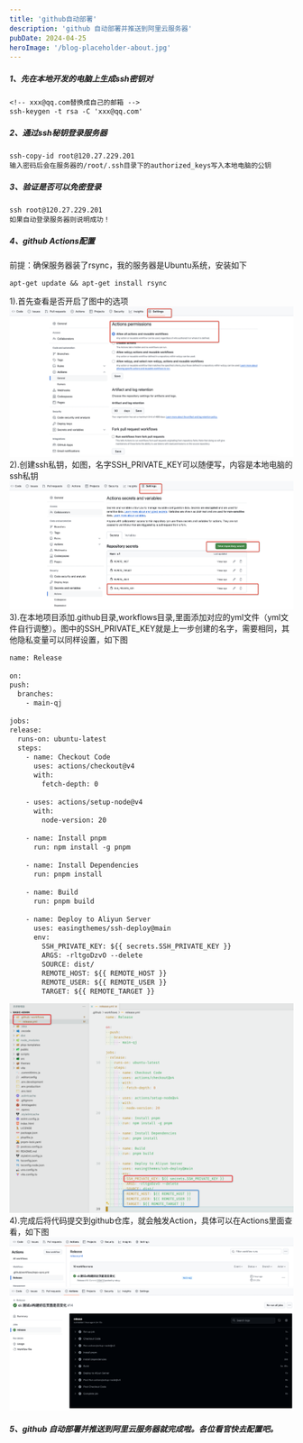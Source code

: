 ```yaml
---
title: 'github自动部署'
description: 'github 自动部署并推送到阿里云服务器'
pubDate: 2024-04-25
heroImage: '/blog-placeholder-about.jpg'
---
```

##### 1、先在本地开发的电脑上生成ssh密钥对
  ```
  <!-- xxx@qq.com替换成自己的邮箱 -->
  ssh-keygen -t rsa -C 'xxx@qq.com'
  ```
 
##### 2、通过ssh秘钥登录服务器
```
ssh-copy-id root@120.27.229.201
输入密码后会在服务器的/root/.ssh目录下的authorized_keys写入本地电脑的公钥
```

##### 3、验证是否可以免密登录
```
ssh root@120.27.229.201
如果自动登录服务器则说明成功！
```
##### 4、github Actions配置
  前提：确保服务器装了rsync，我的服务器是Ubuntu系统，安装如下
  ```
  apt-get update && apt-get install rsync
  ```

  1).首先查看是否开启了图中的选项
  ![alt text](image.png)
  2).创建ssh私钥，如图，名字SSH_PRIVATE_KEY可以随便写，内容是本地电脑的ssh私钥
  ![alt text](image-1.png)
  3).在本地项目添加.github目录,workflows目录,里面添加对应的yml文件（yml文件自行调整）。图中的SSH_PRIVATE_KEY就是上一步创建的名字，需要相同，其他隐私变量可以同样设置，如下图
  ```
  name: Release

on:
  push:
    branches:
      - main-qj

jobs:
  release:
    runs-on: ubuntu-latest
    steps:
      - name: Checkout Code
        uses: actions/checkout@v4
        with:
          fetch-depth: 0

      - uses: actions/setup-node@v4
        with:
          node-version: 20

      - name: Install pnpm
        run: npm install -g pnpm

      - name: Install Dependencies
        run: pnpm install

      - name: Build
        run: pnpm build

      - name: Deploy to Aliyun Server
        uses: easingthemes/ssh-deploy@main
        env:
          SSH_PRIVATE_KEY: ${{ secrets.SSH_PRIVATE_KEY }}
          ARGS: -rltgoDzvO --delete
          SOURCE: dist/
          REMOTE_HOST: ${{ REMOTE_HOST }}
          REMOTE_USER: ${{ REMOTE_USER }}
          TARGET: ${{ REMOTE_TARGET }}

  ```
  ![alt text](image-2.png)
  4).完成后将代码提交到github仓库，就会触发Action，具体可以在Actions里面查看，如下图
  ![alt text](image-3.png)
  ![alt text](image-4.png)
##### 5、github 自动部署并推送到阿里云服务器就完成啦。各位看官快去配置吧。
